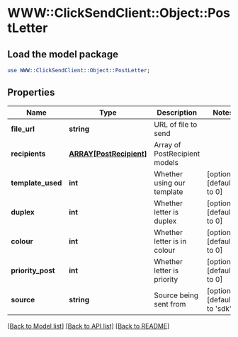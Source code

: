 # WWW::ClickSendClient::Object::PostLetter

## Load the model package
```perl
use WWW::ClickSendClient::Object::PostLetter;
```

## Properties
Name | Type | Description | Notes
------------ | ------------- | ------------- | -------------
**file_url** | **string** | URL of file to send | 
**recipients** | [**ARRAY[PostRecipient]**](PostRecipient.md) | Array of PostRecipient models | 
**template_used** | **int** | Whether using our template | [optional] [default to 0]
**duplex** | **int** | Whether letter is duplex | [optional] [default to 0]
**colour** | **int** | Whether letter is in colour | [optional] [default to 0]
**priority_post** | **int** | Whether letter is priority | [optional] [default to 0]
**source** | **string** | Source being sent from | [optional] [default to &#39;sdk&#39;]

[[Back to Model list]](../README.md#documentation-for-models) [[Back to API list]](../README.md#documentation-for-api-endpoints) [[Back to README]](../README.md)


